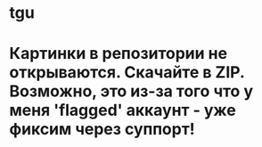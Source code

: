 # tgu
# Картинки в репозитории не открываются. Скачайте в ZIP. Возможно, это из-за того что у меня 'flagged' аккаунт - уже фиксим через суппорт!
